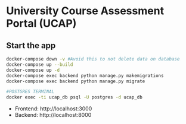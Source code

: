 # University Course Assessment Portal (UCAP)

## Start the app

```bash
docker-compose down -v #Avoid this to not delete data on database
docker-compose up --build
docker-compose up -d
docker-compose exec backend python manage.py makemigrations
docker-compose exec backend python manage.py migrate

#POSTGRES TERMINAL
docker exec -ti ucap_db psql -U postgres -d ucap_db 
```

- Frontend: http://localhost:3000  
- Backend: http://localhost:8000
